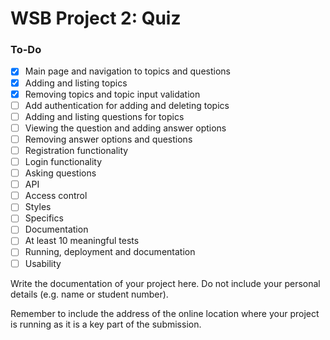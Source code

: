 # WSB Project 2: Quiz

### To-Do

- [x] Main page and navigation to topics and questions
- [x] Adding and listing topics
- [x] Removing topics and topic input validation
- [ ] Add authentication for adding and deleting topics
- [ ] Adding and listing questions for topics
- [ ] Viewing the question and adding answer options
- [ ] Removing answer options and questions
- [ ] Registration functionality
- [ ] Login functionality
- [ ] Asking questions
- [ ] API
- [ ] Access control
- [ ] Styles
- [ ] Specifics
- [ ] Documentation
- [ ] At least 10 meaningful tests
- [ ] Running, deployment and documentation
- [ ] Usability

Write the documentation of your project here. Do not include your personal
details (e.g. name or student number).

Remember to include the address of the online location where your project is
running as it is a key part of the submission.
